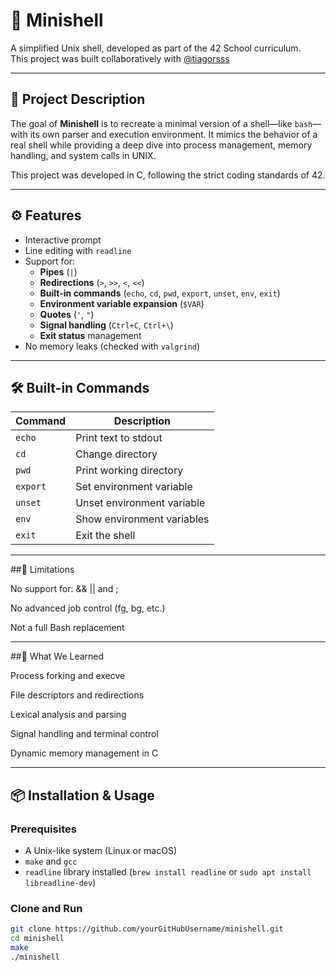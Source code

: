 # 🐚 Minishell

A simplified Unix shell, developed as part of the 42 School curriculum.  
This project was built collaboratively with [@tiagorsss](https://github.com/tiagorsss) 

---

## 📌 Project Description

The goal of **Minishell** is to recreate a minimal version of a shell—like `bash`—with its own parser and execution environment. It mimics the behavior of a real shell while providing a deep dive into process management, memory handling, and system calls in UNIX.

This project was developed in C, following the strict coding standards of 42.

---

## ⚙️ Features

- Interactive prompt
- Line editing with `readline`
- Support for:
  - **Pipes** (`|`)
  - **Redirections** (`>`, `>>`, `<`, `<<`)
  - **Built-in commands** (`echo`, `cd`, `pwd`, `export`, `unset`, `env`, `exit`)
  - **Environment variable expansion** (`$VAR`)
  - **Quotes** (`'`, `"`)
  - **Signal handling** (`Ctrl+C`, `Ctrl+\`)
  - **Exit status** management
- No memory leaks (checked with `valgrind`)

---

## 🛠️ Built-in Commands

| Command  | Description                |
|----------|----------------------------|
| `echo`   | Print text to stdout       |
| `cd`     | Change directory           |
| `pwd`    | Print working directory    |
| `export` | Set environment variable   |
| `unset`  | Unset environment variable |
| `env`    | Show environment variables |
| `exit`   | Exit the shell             |

---

##🚧 Limitations

No support for: &&  || and ;

No advanced job control (fg, bg, etc.)

Not a full Bash replacement

---

##🧠 What We Learned

Process forking and execve

File descriptors and redirections

Lexical analysis and parsing

Signal handling and terminal control

Dynamic memory management in C

---

## 📦 Installation & Usage

### Prerequisites

- A Unix-like system (Linux or macOS)
- `make` and `gcc`
- `readline` library installed (`brew install readline` or `sudo apt install libreadline-dev`)

### Clone and Run

```bash
git clone https://github.com/yourGitHubUsername/minishell.git
cd minishell
make
./minishell


